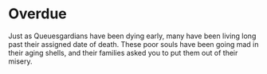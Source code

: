 # Overdue

Just as Queuesgardians have been dying early, many have been living long past their assigned date of death. These poor souls have been going mad in their aging shells, and their families asked you to put them out of their misery.